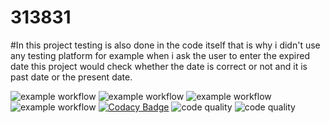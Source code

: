 # 313831
#In this project testing is also done in the code itself that is why i didn't use any testing platform
for example when i ask the user to enter the expired date this project would check whether the date is correct or not and it is past date or the present date.

![example workflow](https://github.com/Mandeep-Karwa/313831/actions/workflows/main.yml/badge.svg)
![example workflow](https://github.com/Mandeep-Karwa/313831/actions/workflows/code-coverage.yml/badge.svg)
![example workflow](https://github.com/Mandeep-Karwa/313831/actions/workflows/valgrind-check.yml/badge.svg)
![example workflow](https://github.com/Mandeep-Karwa/313831/actions/workflows/cppcheck-action.yml/badge.svg)
[![Codacy Badge](https://app.codacy.com/project/badge/Grade/e5b2e4729df64e48877e74527b2bcacd)](https://www.codacy.com/gh/Mandeep-Karwa/313831/dashboard?utm_source=github.com&amp;utm_medium=referral&amp;utm_content=Mandeep-Karwa/313831&amp;utm_campaign=Badge_Grade)
![code quality](https://www.code-inspector.com/project/25094/score/svg)
![code quality](https://www.code-inspector.com/project/25094/status/svg)

